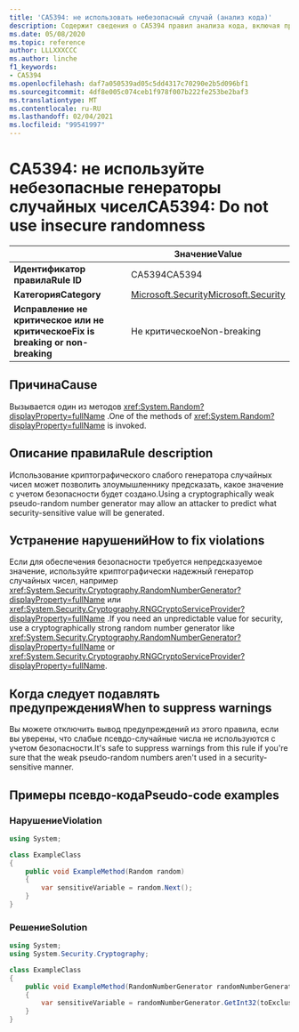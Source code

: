 ```yaml
---
title: 'CA5394: не использовать небезопасный случай (анализ кода)'
description: Содержит сведения о CA5394 правил анализа кода, включая причины, способы устранения нарушений и время их подавления.
ms.date: 05/08/2020
ms.topic: reference
author: LLLXXXCCC
ms.author: linche
f1_keywords:
- CA5394
ms.openlocfilehash: daf7a050539ad05c5dd4317c70290e2b5d096bf1
ms.sourcegitcommit: 4df8e005c074ceb1f978f007b222fe253be2baf3
ms.translationtype: MT
ms.contentlocale: ru-RU
ms.lasthandoff: 02/04/2021
ms.locfileid: "99541997"
---
```

# <a name="ca5394-do-not-use-insecure-randomness"></a><span data-ttu-id="b4459-103">CA5394: не используйте небезопасные генераторы случайных чисел</span><span class="sxs-lookup"><span data-stu-id="b4459-103">CA5394: Do not use insecure randomness</span></span>

| | <span data-ttu-id="b4459-104">Значение</span><span class="sxs-lookup"><span data-stu-id="b4459-104">Value</span></span> |
|-|-|
| <span data-ttu-id="b4459-105">**Идентификатор правила**</span><span class="sxs-lookup"><span data-stu-id="b4459-105">**Rule ID**</span></span> |<span data-ttu-id="b4459-106">CA5394</span><span class="sxs-lookup"><span data-stu-id="b4459-106">CA5394</span></span>|
| <span data-ttu-id="b4459-107">**Категория**</span><span class="sxs-lookup"><span data-stu-id="b4459-107">**Category**</span></span> |[<span data-ttu-id="b4459-108">Microsoft.Security</span><span class="sxs-lookup"><span data-stu-id="b4459-108">Microsoft.Security</span></span>](security-warnings.md)|
| <span data-ttu-id="b4459-109">**Исправление не критическое или не критическое**</span><span class="sxs-lookup"><span data-stu-id="b4459-109">**Fix is breaking or non-breaking**</span></span> |<span data-ttu-id="b4459-110">Не критическое</span><span class="sxs-lookup"><span data-stu-id="b4459-110">Non-breaking</span></span>|

## <a name="cause"></a><span data-ttu-id="b4459-111">Причина</span><span class="sxs-lookup"><span data-stu-id="b4459-111">Cause</span></span>

<span data-ttu-id="b4459-112">Вызывается один из методов <xref:System.Random?displayProperty=fullName> .</span><span class="sxs-lookup"><span data-stu-id="b4459-112">One of the methods of <xref:System.Random?displayProperty=fullName> is invoked.</span></span>

## <a name="rule-description"></a><span data-ttu-id="b4459-113">Описание правила</span><span class="sxs-lookup"><span data-stu-id="b4459-113">Rule description</span></span>

<span data-ttu-id="b4459-114">Использование криптографического слабого генератора случайных чисел может позволить злоумышленнику предсказать, какое значение с учетом безопасности будет создано.</span><span class="sxs-lookup"><span data-stu-id="b4459-114">Using a cryptographically weak pseudo-random number generator may allow an attacker to predict what security-sensitive value will be generated.</span></span>

## <a name="how-to-fix-violations"></a><span data-ttu-id="b4459-115">Устранение нарушений</span><span class="sxs-lookup"><span data-stu-id="b4459-115">How to fix violations</span></span>

<span data-ttu-id="b4459-116">Если для обеспечения безопасности требуется непредсказуемое значение, используйте криптографически надежный генератор случайных чисел, например <xref:System.Security.Cryptography.RandomNumberGenerator?displayProperty=fullName> или <xref:System.Security.Cryptography.RNGCryptoServiceProvider?displayProperty=fullName> .</span><span class="sxs-lookup"><span data-stu-id="b4459-116">If you need an unpredictable value for security, use a cryptographically strong random number generator like <xref:System.Security.Cryptography.RandomNumberGenerator?displayProperty=fullName> or <xref:System.Security.Cryptography.RNGCryptoServiceProvider?displayProperty=fullName>.</span></span>

## <a name="when-to-suppress-warnings"></a><span data-ttu-id="b4459-117">Когда следует подавлять предупреждения</span><span class="sxs-lookup"><span data-stu-id="b4459-117">When to suppress warnings</span></span>

<span data-ttu-id="b4459-118">Вы можете отключить вывод предупреждений из этого правила, если вы уверены, что слабые псевдо-случайные числа не используются с учетом безопасности.</span><span class="sxs-lookup"><span data-stu-id="b4459-118">It's safe to suppress warnings from this rule if you're sure that the weak pseudo-random numbers aren't used in a security-sensitive manner.</span></span>

## <a name="pseudo-code-examples"></a><span data-ttu-id="b4459-119">Примеры псевдо-кода</span><span class="sxs-lookup"><span data-stu-id="b4459-119">Pseudo-code examples</span></span>

### <a name="violation"></a><span data-ttu-id="b4459-120">Нарушение</span><span class="sxs-lookup"><span data-stu-id="b4459-120">Violation</span></span>

```csharp
using System;

class ExampleClass
{
    public void ExampleMethod(Random random)
    {
        var sensitiveVariable = random.Next();
    }
}
```

### <a name="solution"></a><span data-ttu-id="b4459-121">Решение</span><span class="sxs-lookup"><span data-stu-id="b4459-121">Solution</span></span>

```csharp
using System;
using System.Security.Cryptography;

class ExampleClass
{
    public void ExampleMethod(RandomNumberGenerator randomNumberGenerator, int toExclusive)
    {
        var sensitiveVariable = randomNumberGenerator.GetInt32(toExclusive);
    }
}
```
